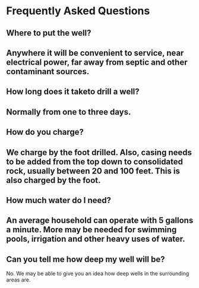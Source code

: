 # Frequently Asked Questions
## Where to put the well?
Anywhere it will be convenient to service, near electrical power, far away from septic and other contaminant sources.
---
## How long does it taketo drill a well?
Normally from one to three days.
---
## How do you charge?
We charge by the foot drilled. Also, casing needs to be added from the top down to consolidated rock, usually between 20 and 100 feet. This is also charged by the foot.
---
## How much water do I need? 
An average household can operate with 5 gallons a minute. More may be needed for swimming pools, irrigation and other heavy uses of water.
---
## Can you tell me how deep my well will be?
No. We may be able to give you an idea how deep wells in the surrounding areas are.